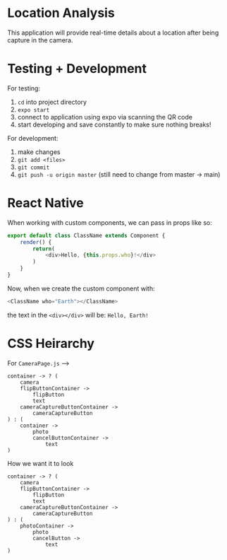 # Location Analysis
This application will provide real-time details about a location after being capture in the camera.

# Testing + Development
For testing:
1. `cd` into project directory
2. `expo start`
3. connect to application using expo via scanning the QR code 
4. start developing and save constantly to make sure nothing breaks!

For development:
1. make changes
2. `git add <files>`
3. `git commit`
4. `git push -u origin master` (still need to change from master -> main)


# React Native
When working with custom components, we can pass in props like so:
```javascript
export default class ClassName extends Component {
    render() {
        return(
            <div>Hello, {this.props.who}!</div>
        )
    }
}
```

Now, when we create the custom component with:
```javascript
<ClassName who="Earth"></ClassName>
```
the text in the `<div></div>` will be: `Hello, Earth!`


# CSS Heirarchy

For `CameraPage.js` -->
```
container -> ? (
    camera
    flipButtonContainer ->
        flipButton
        text
    cameraCaptureButtonContainer ->
        cameraCaptureButton
) : (
    container ->
        photo
        cancelButtonContainer ->
            text
)
```

How we want it to look
```
container -> ? (
    camera
    flipButtonContainer ->
        flipButton
        text
    cameraCaptureButtonContainer ->
        cameraCaptureButton
) : (
    photoContainer ->
        photo
        cancelButton ->
            text
)

```